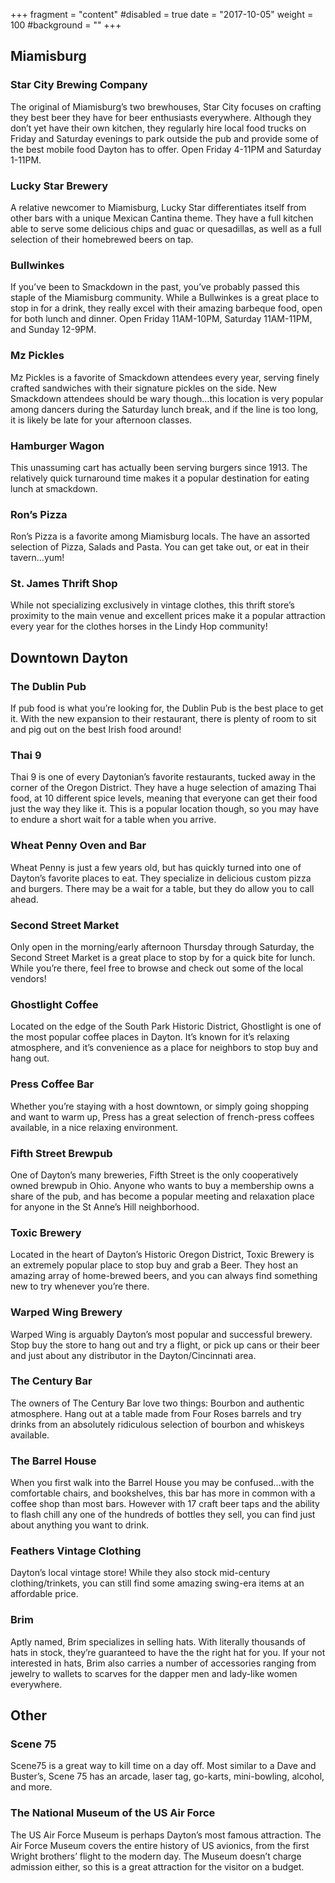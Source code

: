 +++
fragment = "content"
#disabled = true
date = "2017-10-05"
weight = 100
#background = ""
+++

## Miamisburg

### Star City Brewing Company

The original of Miamisburg’s two brewhouses, Star City focuses on crafting they best beer they have for beer enthusiasts everywhere. Although they don’t yet have their own kitchen, they regularly hire local food trucks on Friday and Saturday evenings to park outside the pub and provide some of the best mobile food Dayton has to offer. Open Friday 4-11PM and Saturday 1-11PM.

### Lucky Star Brewery

A relative newcomer to Miamisburg, Lucky Star differentiates itself from other bars with a unique Mexican Cantina theme. They have a full kitchen able to serve some delicious chips and guac or quesadillas, as well as a full selection of their homebrewed beers on tap.

### Bullwinkes

If you’ve been to Smackdown in the past, you’ve probably passed this staple of the Miamisburg community. While a Bullwinkes is a great place to stop in for a drink, they really excel with their amazing barbeque food, open for both lunch and dinner. Open Friday 11AM-10PM, Saturday 11AM-11PM, and Sunday 12-9PM.

### Mz Pickles

Mz Pickles is a favorite of Smackdown attendees every year, serving finely crafted sandwiches with their signature pickles on the side. New Smackdown attendees should be wary though…this location is very popular among dancers during the Saturday lunch break, and if the line is too long, it is likely be late for your afternoon classes.

### Hamburger Wagon

This unassuming cart has actually been serving burgers since 1913. The relatively quick turnaround time makes it a popular destination for eating lunch at smackdown.

### Ron’s Pizza

Ron’s Pizza is a favorite among Miamisburg locals. The have an assorted selection of Pizza, Salads and Pasta. You can get take out, or eat in their tavern…yum!

### St. James Thrift Shop

While not specializing exclusively in vintage clothes, this thrift store’s proximity to the main venue and excellent prices make it a popular attraction every year for the clothes horses in the Lindy Hop community!

## Downtown Dayton
### The Dublin Pub

If pub food is what you’re looking for, the Dublin Pub is the best place to get it. With the new expansion to their restaurant, there is plenty of room to sit and pig out on the best Irish food around!

### Thai 9

Thai 9 is one of every Daytonian’s favorite restaurants, tucked away in the corner of the Oregon District. They have a huge selection of amazing Thai food, at 10 different spice levels, meaning that everyone can get their food just the way they like it. This is a popular location though, so you may have to endure a short wait for a table when you arrive.

### Wheat Penny Oven and Bar

Wheat Penny is just a few years old, but has quickly turned into one of Dayton’s favorite places to eat. They specialize in delicious custom pizza and burgers. There may be a wait for a table, but they do allow you to call ahead.

### Second Street Market

Only open in the morning/early afternoon Thursday through Saturday, the Second Street Market is a great place to stop by for a quick bite for lunch. While you’re there, feel free to browse and check out some of the local vendors!

### Ghostlight Coffee

Located on the edge of the South Park Historic District, Ghostlight is one of the most popular coffee places in Dayton. It’s known for it’s relaxing atmosphere, and it’s convenience as a place for neighbors to stop buy and hang out.

### Press Coffee Bar

Whether you’re staying with a host downtown, or simply going shopping and want to warm up, Press has a great selection of french-press coffees available, in a nice relaxing environment.

### Fifth Street Brewpub

One of Dayton’s many breweries, Fifth Street is the only cooperatively owned brewpub in Ohio. Anyone who wants to buy a membership owns a share of the pub, and has become a popular meeting and relaxation place for anyone in the St Anne’s Hill neighborhood.

### Toxic Brewery

Located in the heart of Dayton’s Historic Oregon District, Toxic Brewery is an extremely popular place to stop buy and grab a Beer. They host an amazing array of home-brewed beers, and you can always find something new to try whenever you’re there.

### Warped Wing Brewery

Warped Wing is arguably Dayton’s most popular and successful brewery. Stop buy the store to hang out and try a flight, or pick up cans or their beer and just about any distributor in the Dayton/Cincinnati area.

### The Century Bar

The owners of The Century Bar love two things: Bourbon and authentic atmosphere. Hang out at a table made from Four Roses barrels and try drinks from an absolutely ridiculous selection of bourbon and whiskeys available.

### The Barrel House

When you first walk into the Barrel House you may be confused…with the comfortable chairs, and bookshelves, this bar has more in common with a coffee shop than most bars. However with 17 craft beer taps and the ability to flash chill any one of the hundreds of bottles they sell, you can find just about anything you want to drink.

### Feathers Vintage Clothing

Dayton’s local vintage store! While they also stock mid-century clothing/trinkets, you can still find some amazing swing-era items at an affordable price.

### Brim

Aptly named, Brim specializes in selling hats. With literally thousands of hats in stock, they’re guaranteed to have the the right hat for you. If your not interested in hats, Brim also carries a number of accessories ranging from jewelry to wallets to scarves for the dapper men and lady-like women everywhere.

## Other

### Scene 75

Scene75 is a great way to kill time on a day off. Most similar to a Dave and Buster’s, Scene 75 has an arcade, laser tag, go-karts, mini-bowling, alcohol, and more.

### The National Museum of the US Air Force

The US Air Force Museum is perhaps Dayton’s most famous attraction. The Air Force Museum covers the entire history of US avionics, from the first Wright brothers’ flight to the modern day. The Museum doesn’t charge admission either, so this is a great attraction for the visitor on a budget.
